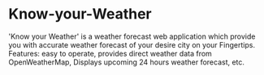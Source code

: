 # Know-your-Weather
'Know your Weather' is a weather forecast web application which provide you with accurate weather forecast of your desire city on your Fingertips. Features: easy to operate, provides direct weather data from OpenWeatherMap, Displays upcoming 24 hours weather forecast, etc.
